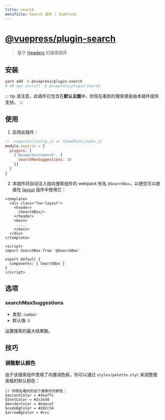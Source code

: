 ```yaml
---
title: search
metaTitle: Search 插件 | VuePress
---
```


# [@vuepress/plugin-search](https://github.com/vuejs/vuepress/tree/master/packages/@vuepress/plugin-search)

> 基于 [Headers](../../miscellaneous/glossary.md#headers) 的搜索插件

## 安装

```bash
yarn add -D @vuepress/plugin-search
# OR npm install -D @vuepress/plugin-search
```

::: tip
请注意，此插件已包含在**默认主题**中，你现在看到的搜索便是由本插件提供支持。
:::

## 使用

1. 启用此插件：

```js
// .vuepress/config.js or themePath/index.js
module.exports = {
  plugins: [
    ['@vuepress/search', {
      searchMaxSuggestions: 10
    }]
  ]
}
```

2. 本插件将自动注入指向搜索组件的 webpack 别名 `@SearchBox`，以便您可以直接在 [layout](../../miscellaneous/glossary.md#layout) 组件中使用它：

```vue
<template>
  <div class="foo-layout">
    <header>
      <SearchBox/>
    </header>
    <main>
      ...
    </main>
  </div>
</template>

<script>
import SearchBox from '@SearchBox'

export default {
  components: { SearchBox }
}
</script>
```

## 选项

### searchMaxSuggestions

- 类型: `number`
- 默认值: `5`

设置搜索的最大结果数。

## 技巧

### 调整默认颜色

由于该搜索组件使用了内置调色板，你可以通过 `styles/palette.styl` 来调整搜索框的默认颜色：

```stylus
// 你现在看到的这个搜索栏的颜色：
$accentColor = #3eaf7c
$textColor = #2c3e50
$borderColor = #eaecef
$codeBgColor = #282c34
$arrowBgColor = #ccc
```
